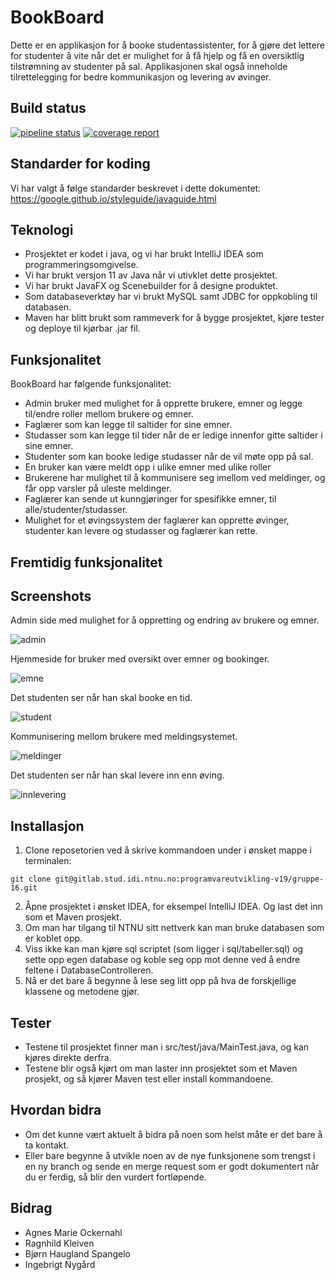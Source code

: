 # BookBoard

Dette er en applikasjon for å booke studentassistenter, for å gjøre det lettere for studenter å vite når det er mulighet for å få hjelp og få en oversiktlig tilstrømning av studenter på sal.
Applikasjonen skal også inneholde tilrettelegging for bedre kommunikasjon og levering av øvinger.

## Build status

[![pipeline status](https://gitlab.stud.idi.ntnu.no/programvareutvikling-v19/gruppe-16/badges/master/pipeline.svg)](https://gitlab.stud.idi.ntnu.no/programvareutvikling-v19/gruppe-16/commits/master)
[![coverage report](https://gitlab.stud.idi.ntnu.no/programvareutvikling-v19/gruppe-16/badges/master/coverage.svg)](https://gitlab.stud.idi.ntnu.no/programvareutvikling-v19/gruppe-16/commits/master)
## Standarder for koding

Vi har valgt å følge standarder beskrevet i dette dokumentet: https://google.github.io/styleguide/javaguide.html

## Teknologi

* Prosjektet er kodet i java, og vi har brukt IntelliJ IDEA som programmeringsomgivelse. 
* Vi har brukt versjon 11 av Java når vi utivklet dette prosjektet.
* Vi har brukt JavaFX og Scenebuilder for å designe produktet. 
* Som databaseverktøy har vi brukt MySQL samt JDBC for oppkobling til databasen.
* Maven har blitt brukt som rammeverk for å bygge prosjektet, kjøre tester og deploye til kjørbar .jar fil.

## Funksjonalitet

BookBoard har følgende funksjonalitet:
* Admin bruker med mulighet for å opprette brukere, emner og legge til/endre roller mellom brukere og emner.
* Faglærer som kan legge til saltider for sine emner.
* Studasser som kan legge til tider når de er ledige innenfor gitte saltider i sine emner.
* Studenter som kan booke ledige studasser når de vil møte opp på sal.
* En bruker kan være meldt opp i ulike emner med ulike roller
* Brukerene har mulighet til å kommunisere seg imellom ved meldinger, og får opp varsler på uleste meldinger.
* Faglærer kan sende ut kunngjøringer for spesifikke emner, til alle/studenter/studasser.
* Mulighet for et øvingssystem der faglærer kan opprette øvinger, studenter kan levere og studasser og faglærer kan rette.

## Fremtidig funksjonalitet


## Screenshots

Admin side med mulighet for å oppretting og endring av brukere og emner.

![admin](https://i.imgur.com/2lfmsDy.png)

Hjemmeside for bruker med oversikt over emner og bookinger.

![emne](https://i.imgur.com/0lCzvde.png)

Det studenten ser når han skal booke en tid.

![student](https://i.imgur.com/anq62YH.png)

Kommunisering mellom brukere med meldingsystemet.

![meldinger](https://i.imgur.com/Cnzhno0.png)

Det studenten ser når han skal levere inn enn øving.

![innlevering](https://i.imgur.com/o3BemqG.png)

## Installasjon

1. Clone reposetorien ved å skrive kommandoen under i ønsket mappe i terminalen:

```git
git clone git@gitlab.stud.idi.ntnu.no:programvareutvikling-v19/gruppe-16.git
```

2. Åpne prosjektet i ønsket IDEA, for eksempel IntelliJ IDEA. Og last det inn som et Maven prosjekt.
3. Om man har tilgang til NTNU sitt nettverk kan man bruke databasen som er koblet opp.
4. Viss ikke kan man kjøre sql scriptet (som ligger i sql/tabeller.sql) og sette opp egen database og koble seg opp mot denne ved å endre feltene i DatabaseControlleren.
5. Nå er det bare å begynne å lese seg litt opp på hva de forskjellige klassene og metodene gjør.

## Tester

* Testene til prosjektet finner man i src/test/java/MainTest.java, og kan kjøres direkte derfra.
* Testene blir også kjørt om man laster inn prosjektet som et Maven prosjekt, og så kjører Maven test eller install kommandoene.

## Hvordan bidra

* Om det kunne vært aktuelt å bidra på noen som helst måte er det bare å ta kontakt.
* Eller bare begynne å utvikle noen av de nye funksjonene som trengst i en ny branch og sende en merge request som er godt dokumentert når du er ferdig, så blir den vurdert fortløpende.

## Bidrag

* Agnes Marie Ockernahl
* Ragnhild Kleiven
* Bjørn Haugland Spangelo
* Ingebrigt Nygård


